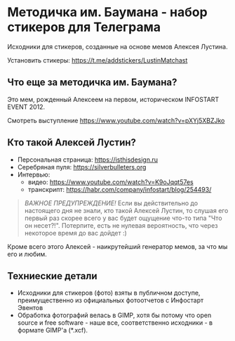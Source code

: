 # Методичка им. Баумана - набор стикеров для Телеграма 

Исходники для стикеров, созданные на основе мемов Алексея Лустина.

Установить стикеры: https://t.me/addstickers/LustinMatchast

## Что еще за методичка им. Баумана? 

Это мем, рожденный Алексеем на первом, историческом INFOSTART EVENT 2012.

Смотреть выступление https://www.youtube.com/watch?v=pXYj5XBZJko

## Кто такой Алексей Лустин?

* Персональная страница: https://isthisdesign.ru
* Серебряная пуля: https://silverbulleters.org
* Интервью: 
    - видео: https://www.youtube.com/watch?v=K9oJqqt57es
    - транскрипт: https://habr.com/company/infostart/blog/254493/

> *ВАЖНОЕ ПРЕДУПРЕЖДЕНИЕ!* Если вы действительно до настоящего дня не знали, кто такой Алексей Лустин, то слушая его первый раз скорее всего у вас будет ощущение что-то типа "Что он несет?!". Потерпите, есть не нулевая вероятность, что через некоторое время до вас дойдет :)

Кроме всего этого Алексей - наикрутейший генератор мемов, за что мы его и любим.

## Техниеские детали

* Исходники для стикеров (фото) взяты в публичном доступе, преимущественно из официальных фотоотчетов с Инфостарт Эвентов
* Обработка фотографий велась в GIMP, хотя бы потому что open source и free software - наше все, соответственно исходники - в формате GIMP'а (*.xcf).
